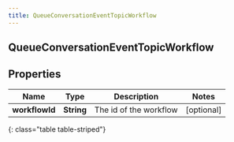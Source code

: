 ```yaml
---
title: QueueConversationEventTopicWorkflow
---
```

## QueueConversationEventTopicWorkflow


## Properties

| Name | Type | Description | Notes |
| ------------ | ------------- | ------------- | ------------- |
| **workflowId** | <!----><!---->**String**<!----> | The id of the workflow |  [optional] |
{: class="table table-striped"}



